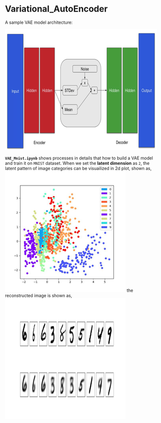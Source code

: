 # Variational_AutoEncoder

A sample VAE model architecture:

<img src='imgs/vae_overview.png' width="600" height="400" >

**`VAE_Mnist.ipynb`** shows processes in details that how to build a VAE model and train it on `MNIST` dataset.
When we set the **latent dimension** as `2`, the latent pattern of image categories can be visuailized in 2d plot, shown as, 
<img src='imgs/mnist_reconstructed.jpg' width="400" height="400">
the reconstructed image is shown as, 
<img src='imgs/mnist_reconstructure.jpg' width="400" height="400">
